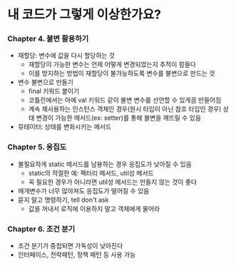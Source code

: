 # 내 코드가 그렇게 이상한가요?

### Chapter 4. 불변 활용하기

- 재할당: 변수에 값을 다시 할당하는 것
  - 재할당이 가능한 변수는 언제 어떻게 변경되었는지 추적이 힘들다
  - 이를 방지하는 방법이 재할당이 불가능하도록 변수를 불변으로 만드는 것
- 변수 불변으로 만들기
  - final 키워드 붙이기
  - 코틀린에서는 아예 val 키워드 같이 불변 변수를 선언할 수 있게끔 만들어짐
  - 계속 재사용하는 인스턴스 객체인 경우(원시 타입이 아닌 참조 타입인 경우) 상태 변경이 가능한 메서드(ex: setter)를 통해 불변을 깨뜨릴 수 있음
- 뮤테이터: 상태를 변화시키는 메서드

### Chapter 5. 응집도

- 불필요하게 static 메서드를 남용하는 경우 응집도가 낮아질 수 있음
  - static의 적절한 예: 팩터리 메서드, util성 메서드
  - 꼭 필요한 경우가 아니라면 util성 메서드는 만들지 않는 것이 좋다
- 매개변수가 너무 많아져도 응집도가 떨어질 수 있음
- 묻지 말고 명령하기, tell don't ask
  - 값을 꺼내서 로직에 이용하지 말고 객체에게 물어라

### Chapter 6. 조건 분기

- 조건 분기가 중첩되면 가독성이 낮아진다
- 인터페이스, 전략패턴, 정책 패턴 등 사용 가능
